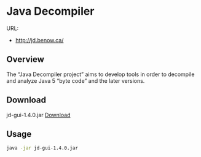 # Java Decompiler

URL:

- http://jd.benow.ca/

## Overview

The “Java Decompiler project” aims to develop tools in order to decompile and analyze Java 5 “byte code” and the later versions.

## Download

jd-gui-1.4.0.jar [Download](https://github.com/java-decompiler/jd-gui/releases/download/v1.4.0/jd-gui-1.4.0.jar)

## Usage

```bash
java -jar jd-gui-1.4.0.jar
```
